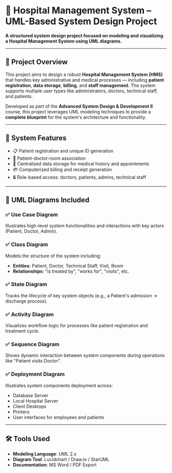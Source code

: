 # 🏥 Hospital Management System – UML-Based System Design Project

**A structured system design project focused on modeling and visualizing a Hospital Management System using UML diagrams.**

---

## 📌 Project Overview

This project aims to design a robust **Hospital Management System (HMS)** that handles key administrative and medical processes — including **patient registration**, **data storage**, **billing**, and **staff management**. The system supports multiple user types like administrators, doctors, technical staff, and patients.

Developed as part of the **Advanced System Design & Development II** course, this project leverages UML modeling techniques to provide a **complete blueprint** for the system's architecture and functionality.

---

## 🎯 System Features

- 📋 Patient registration and unique ID generation  
- 🏥 Patient-doctor-room association  
- 💾 Centralized data storage for medical history and appointments  
- 💳 Computerized billing and receipt generation  
- 🔒 Role-based access: doctors, patients, admins, technical staff

---

## 🧩 UML Diagrams Included

### ✅ Use Case Diagram
Illustrates high-level system functionalities and interactions with key actors (Patient, Doctor, Admin).

### ✅ Class Diagram
Models the structure of the system including:
- **Entities**: Patient, Doctor, Technical Staff, Visit, Room
- **Relationships**: "is treated by", "works for", "visits", etc.

### ✅ State Diagram
Tracks the lifecycle of key system objects (e.g., a Patient's admission → discharge process).

### ✅ Activity Diagram
Visualizes workflow logic for processes like patient registration and treatment cycle.

### ✅ Sequence Diagram
Shows dynamic interaction between system components during operations like "Patient visits Doctor".

### ✅ Deployment Diagram
Illustrates system components deployment across:
- Database Server  
- Local Hospital Server  
- Client Desktops  
- Printers  
- User interfaces for employees and patients  

---

## 🛠️ Tools Used

- **Modeling Language**: UML 2.x  
- **Diagram Tool**: Lucidchart / Draw.io / StarUML  
- **Documentation**: MS Word / PDF Export  


